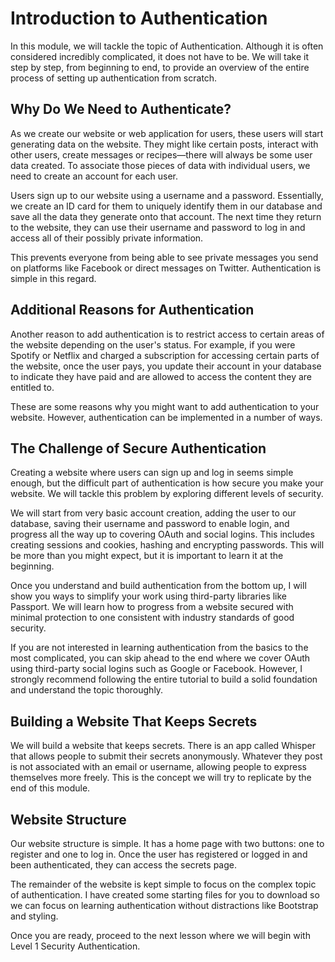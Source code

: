 # Introduction to Authentication

In this module, we will tackle the topic of Authentication. Although it is often considered incredibly complicated, it does not have to be. We will take it step by step, from beginning to end, to provide an overview of the entire process of setting up authentication from scratch.

## Why Do We Need to Authenticate?

As we create our website or web application for users, these users will start generating data on the website. They might like certain posts, interact with other users, create messages or recipes—there will always be some user data created. To associate those pieces of data with individual users, we need to create an account for each user.

Users sign up to our website using a username and a password. Essentially, we create an ID card for them to uniquely identify them in our database and save all the data they generate onto that account. The next time they return to the website, they can use their username and password to log in and access all of their possibly private information.

This prevents everyone from being able to see private messages you send on platforms like Facebook or direct messages on Twitter. Authentication is simple in this regard.

## Additional Reasons for Authentication

Another reason to add authentication is to restrict access to certain areas of the website depending on the user's status. For example, if you were Spotify or Netflix and charged a subscription for accessing certain parts of the website, once the user pays, you update their account in your database to indicate they have paid and are allowed to access the content they are entitled to.

These are some reasons why you might want to add authentication to your website. However, authentication can be implemented in a number of ways.

## The Challenge of Secure Authentication

Creating a website where users can sign up and log in seems simple enough, but the difficult part of authentication is how secure you make your website. We will tackle this problem by exploring different levels of security.

We will start from very basic account creation, adding the user to our database, saving their username and password to enable login, and progress all the way up to covering OAuth and social logins. This includes creating sessions and cookies, hashing and encrypting passwords. This will be more than you might expect, but it is important to learn it at the beginning.

Once you understand and build authentication from the bottom up, I will show you ways to simplify your work using third-party libraries like Passport. We will learn how to progress from a website secured with minimal protection to one consistent with industry standards of good security.

If you are not interested in learning authentication from the basics to the most complicated, you can skip ahead to the end where we cover OAuth using third-party social logins such as Google or Facebook. However, I strongly recommend following the entire tutorial to build a solid foundation and understand the topic thoroughly.

## Building a Website That Keeps Secrets

We will build a website that keeps secrets. There is an app called Whisper that allows people to submit their secrets anonymously. Whatever they post is not associated with an email or username, allowing people to express themselves more freely. This is the concept we will try to replicate by the end of this module.

## Website Structure

Our website structure is simple. It has a home page with two buttons: one to register and one to log in. Once the user has registered or logged in and been authenticated, they can access the secrets page.

The remainder of the website is kept simple to focus on the complex topic of authentication. I have created some starting files for you to download so we can focus on learning authentication without distractions like Bootstrap and styling.

Once you are ready, proceed to the next lesson where we will begin with Level 1 Security Authentication.
